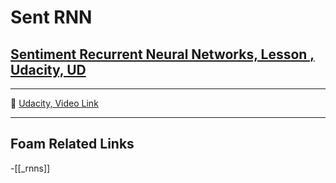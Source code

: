 # Sent RNN

## [Sentiment Recurrent Neural Networks, Lesson , Udacity, UD]()

---

🎥 [Udacity, Video Link]()

---

## Foam Related Links

-[[_rnns]]
